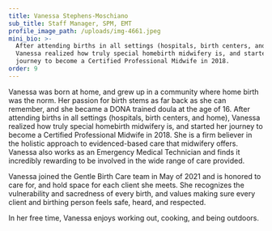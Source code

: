 ```yaml
---
title: Vanessa Stephens-Moschiano
sub_title: Staff Manager, SPM, EMT
profile_image_path: /uploads/img-4661.jpeg
mini_bio: >-
  After attending births in all settings (hospitals, birth centers, and home),
  Vanessa realized how truly special homebirth midwifery is, and started her
  journey to become a Certified Professional Midwife in 2018.
order: 9
---
```

Vanessa was born at home, and grew up in a community where home birth was the norm. Her passion for birth stems as far back as she can remember, and she became a DONA trained doula at the age of 16. After attending births in all settings (hospitals, birth centers, and home), Vanessa realized how truly special homebirth midwifery is, and started her journey to become a Certified Professional Midwife in 2018. She is a firm believer in the holistic approach to evidenced-based care that midwifery offers. Vanessa also works as an Emergency Medical Technician and finds it incredibly rewarding to be involved in the wide range of care provided.

Vanessa joined the Gentle Birth Care team in May of 2021 and is honored to care for, and hold space for each client she meets. She recognizes the vulnerability and sacredness of every birth, and values making sure every client and birthing person feels safe, heard, and respected.

In her free time, Vanessa enjoys working out, cooking, and being outdoors.